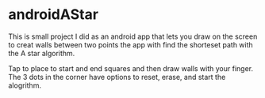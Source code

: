 # androidAStar

This is small project I did as an android app that lets you draw on the screen to creat walls between two points the app with find the shorteset path with the A star algorithm.

Tap to place to start and end squares and then draw walls with your finger. The 3 dots in the corner have options to reset, erase, and start the alogrithm.

